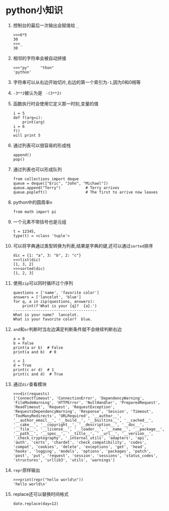 # python小知识

1. 控制台的最后一次输出会赋值给 `_`

   ```
   >>>6*5
   30
   >>>_
   30
   ```

2. 相邻的字符串会被自动拼接

   ```
   >>>"py"     "thon"
   'python'
   ```

3. 字符串可以从右边开始切片,右边的第一个索引为`-1`,因为0和0相等

4. `-3**2`被认为是 ` -(3**2)`

5. 函数执行时会使用它定义那一时刻,变量的值

   ```
   i = 5
   def f(arg=i):
       print(arg)
   i = 6
   f()
   will print 5
   ```

6. 通过列表可以很容易的形成栈

   ```
   append()
   pop()
   ```

7. 通过列表也可以形成队列

   ```
   from collections import deque
   queue = deque(["Eric", "John", "Michael"])
   queue.append("Terry")           # Terry arrives
   queue.popleft()                 # The first to arrive now leaves 
   ```

8. python中的圆周率`π`

   ```
   from math import pi
   ```

9. 一个元素不带括号也是元组

   ```
   t = 12345,   
   type(t) = <class 'tuple'>
   ```

10. 可以将字典通过类型转换为列表,结果是字典的键,还可以通过`sorted`排序

    ```
    dic = {1: "a", 3: "b", 2: "c"}
    >>>list(dic)
    [1, 3, 2]
    >>>sorted(dic)
    [1, 2, 3]
    ```

11. 使用`zip`可以同时循环过个序列

    ```
    questions = ['name', 'favorite color']
    answers = ['lancelot', 'blue']
    for q, a in zip(questions, answers):
        print(f'What is your {q}?  {a}.')
    -------------------------------------
    What is your name?  lancelot.
    What is your favorite color?  blue.
    ```

12. `and`和`or`判断时当左边满足判断条件就不会继续判断右边

    ```
    a = 0
    b = False
    print(a or b)  # False
    print(a and b)  # 0
    
    c = 1
    d = True
    print(c or d)  # 1
    print(c and d)  # True
    ```

13. 通过`dir`查看模块

    ```
    >>>dir(requests)
    ['ConnectTimeout', 'ConnectionError', 'DependencyWarning', 'FileModeWarning', 'HTTPError', 'NullHandler', 'PreparedRequest', 'ReadTimeout', 'Request', 'RequestException', 'RequestsDependencyWarning', 'Response', 'Session', 'Timeout', 'TooManyRedirects', 'URLRequired', '__author__', '__author_email__', '__build__', '__builtins__', '__cached__', '__cake__', '__copyright__', '__description__', '__doc__', '__file__', '__license__', '__loader__', '__name__', '__package__', '__path__', '__spec__', '__title__', '__url__', '__version__', '_check_cryptography', '_internal_utils', 'adapters', 'api', 'auth', 'certs', 'chardet', 'check_compatibility', 'codes', 'compat', 'cookies', 'delete', 'exceptions', 'get', 'head', 'hooks', 'logging', 'models', 'options', 'packages', 'patch', 'post', 'put', 'request', 'session', 'sessions', 'status_codes', 'structures', 'urllib3', 'utils', 'warnings']
    ```

14. `repr`原样输出

    ```
    >>>print(repr("hello world\n"))
    'hello world\n'
    ```

15. replace还可以替换时间格式

    ```
    date.replace(day=12)
    ```

    